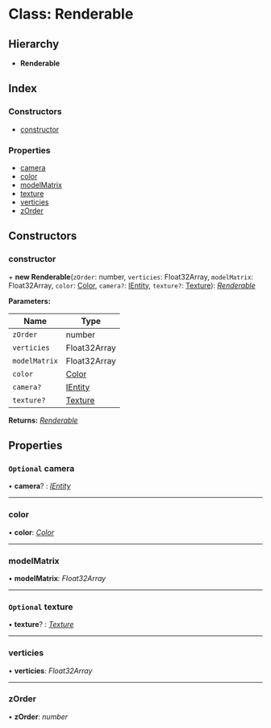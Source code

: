 
# Class: Renderable

## Hierarchy

* **Renderable**

## Index

### Constructors

* [constructor](renderable.md#constructor)

### Properties

* [camera](renderable.md#optional-camera)
* [color](renderable.md#color)
* [modelMatrix](renderable.md#modelmatrix)
* [texture](renderable.md#optional-texture)
* [verticies](renderable.md#verticies)
* [zOrder](renderable.md#zorder)

## Constructors

###  constructor

\+ **new Renderable**(`zOrder`: number, `verticies`: Float32Array, `modelMatrix`: Float32Array, `color`: [Color](color.md), `camera?`: [IEntity](../interfaces/ientity.md), `texture?`: [Texture](texture.md)): *[Renderable](renderable.md)*

**Parameters:**

Name | Type |
------ | ------ |
`zOrder` | number |
`verticies` | Float32Array |
`modelMatrix` | Float32Array |
`color` | [Color](color.md) |
`camera?` | [IEntity](../interfaces/ientity.md) |
`texture?` | [Texture](texture.md) |

**Returns:** *[Renderable](renderable.md)*

## Properties

### `Optional` camera

• **camera**? : *[IEntity](../interfaces/ientity.md)*

___

###  color

• **color**: *[Color](color.md)*

___

###  modelMatrix

• **modelMatrix**: *Float32Array*

___

### `Optional` texture

• **texture**? : *[Texture](texture.md)*

___

###  verticies

• **verticies**: *Float32Array*

___

###  zOrder

• **zOrder**: *number*
